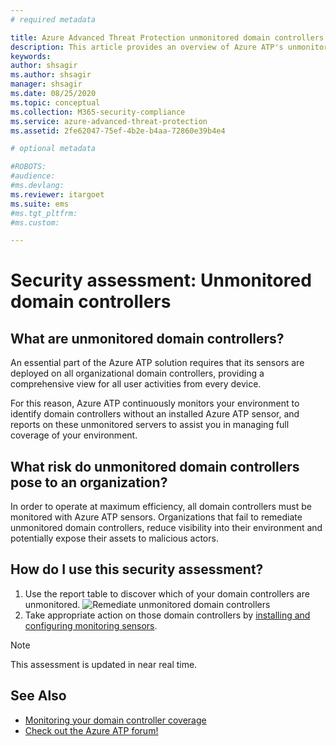 ```yaml
---
# required metadata

title: Azure Advanced Threat Protection unmonitored domain controllers assessments
description: This article provides an overview of Azure ATP's unmonitored domain controllers identity security posture assessment report.
keywords:
author: shsagir
ms.author: shsagir
manager: shsagir
ms.date: 08/25/2020
ms.topic: conceptual
ms.collection: M365-security-compliance
ms.service: azure-advanced-threat-protection
ms.assetid: 2fe62047-75ef-4b2e-b4aa-72860e39b4e4

# optional metadata

#ROBOTS:
#audience:
#ms.devlang:
ms.reviewer: itargoet
ms.suite: ems
#ms.tgt_pltfrm:
#ms.custom:

---
```



# Security assessment: Unmonitored domain controllers

## What are unmonitored domain controllers?

An essential part of the Azure ATP solution requires that its sensors are deployed on all organizational domain controllers, providing a comprehensive view for all user activities from every device.

For this reason, Azure ATP continuously monitors your environment to identify domain controllers without an installed Azure ATP sensor, and reports on these unmonitored servers to assist you in managing full coverage of your environment.

## What risk do unmonitored domain controllers pose to an organization?

In order to operate at maximum efficiency, all domain controllers must be monitored with Azure ATP sensors. Organizations that fail to remediate unmonitored domain controllers, reduce visibility into their environment and potentially expose their assets to malicious actors.

## How do I use this security assessment?

1. Use the report table to discover which of your domain controllers are unmonitored.
    ![Remediate unmonitored domain controllers](media/atp-cas-isp-unmonitored-domain-controller-1.png)
1. Take appropriate action on those domain controllers by [installing and configuring monitoring sensors](atp-sensor-monitoring.md#domain-controller-status).

> [!NOTE]
> This assessment is updated in near real time.

## See Also

- [Monitoring your domain controller coverage](atp-sensor-monitoring.md)
- [Check out the Azure ATP forum!](https://aka.ms/azureatpcommunity)
